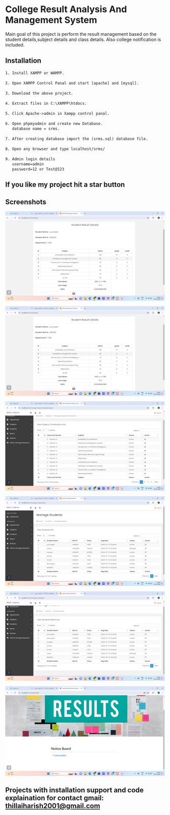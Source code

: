 
# College Result Analysis And Management System

Main goal of this project is perform the result management based on the student details,subject details and class details.
Also college notification is included.


## Installation

    1. Install XAMPP or WAMPP.

    2. Open XAMPP Control Panal and start [apache] and [mysql].

    3. Download the above project.

    4. Extract files in C:\XAMPP\htdocs.

    5. Click Apache->admin in Xampp control panal.
    
    6. Open phpmyadmin and create new Database.
       database name = srms.

    7. After creating database import the (srms.sql) database file.
 
    8. Open any browser and type localhost/srms/

    9. Admin login details
       username=admin
       password=12 or Test@123
## If you like my project hit a star button

   
## Screenshots

![App Screenshot](https://github.com/yuvarajan-s-16/College-Result-Analysis-And-Management-System/blob/main/Screenshots/Screenshot%20(10).png?raw=true)


![App Screenshot](https://github.com/yuvarajan-s-16/College-Result-Analysis-And-Management-System/blob/main/Screenshots/Screenshot%20(10).png?raw=true)



![App Screenshot](https://github.com/yuvarajan-s-16/College-Result-Analysis-And-Management-System/blob/main/Screenshot%20(17).png?raw=true)

![App Screenshot](https://github.com/yuvarajan-s-16/College-Result-Analysis-And-Management-System/blob/main/Screenshot%20(19).png?raw=true)

![App Screenshot](https://github.com/yuvarajan-s-16/College-Result-Analysis-And-Management-System/blob/main/Screenshot%20(21).png?raw=true)

![App Screenshot](https://github.com/yuvarajan-s-16/College-Result-Analysis-And-Management-System/blob/main/Screenshot%20(25).png?raw=true)



## Projects with installation support and code explaination for contact gmail: thillaiharish2001@gmail.com

